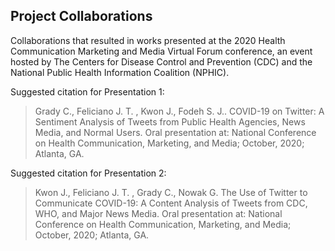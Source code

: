 ## Project Collaborations 

Collaborations that resulted in works presented at the 2020 Health Communication Marketing and Media Virtual Forum conference, an event hosted by The Centers for Disease Control and Prevention (CDC) and the National Public Health Information Coalition (NPHIC).

Suggested citation for Presentation 1: 

> Grady C., Feliciano J. T. , Kwon J., Fodeh S. J.. COVID-19 on Twitter: A Sentiment Analysis of Tweets from Public Health Agencies, News Media, and Normal Users. Oral presentation at: National Conference on Health Communication, Marketing, and Media; October, 2020; Atlanta, GA. 


Suggested citation for Presentation 2:

> Kwon J., Feliciano J. T. , Grady C., Nowak G. The Use of Twitter to Communicate COVID-19: A Content Analysis of Tweets from CDC, WHO, and Major News Media. Oral presentation at: National Conference on Health Communication, Marketing, and Media; October, 2020; Atlanta, GA. 
